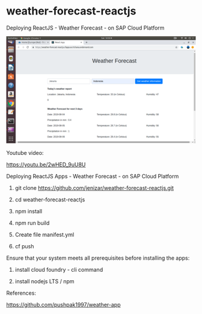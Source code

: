 # weather-forecast-reactjs
 Deploying ReactJS - Weather Forecast - on SAP Cloud Platform
 
 ![alt text](https://github.com/jenizar/weather-forecast-reactjs/blob/master/Screenshot.png)
 
 Youtube video:
 
 https://youtu.be/2wHED_9uU8U
 
Deploying ReactJS Apps - Weather Forecast - on SAP Cloud Platform

1. git clone https://github.com/jenizar/weather-forecast-reactjs.git

2. cd weather-forecast-reactjs

3. npm install

4. npm run build

5. Create file manifest.yml

6. cf push 


Ensure that your system meets all prerequisites before installing the apps:

1. install cloud foundry - cli command

2. install nodejs LTS / npm

References:

https://github.com/pushpak1997/weather-app


